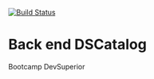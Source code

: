 [![Build Status](https://travis-ci.com/GabrielTavares96/dscatalog-bootcamp-devsuperior.svg?branch=main)](https://travis-ci.com/GabrielTavares96/dscatalog-bootcamp-devsuperior)
# Back end DSCatalog

Bootcamp DevSuperior